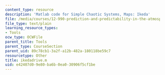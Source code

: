 ```yaml
---
content_type: resource
description: 'Matlab code for Simple Chaotic Systems, Maps: Ikeda'
file: /media/courses/12-990-prediction-and-predictability-in-the-atmosphere-and-oceans-spring-2003/e42407d09e80ba6b0ea030906f5cf1be_ikedadrive.m
file_type: text/plain
learning_resource_types:
- Tools
ocw_type: OCWFile
parent_title: Tools
parent_type: CourseSection
parent_uid: 89c78cb1-3a2f-a12b-482a-180118be59c7
resourcetype: Other
title: ikedadrive.m
uid: e42407d0-9e80-ba6b-0ea0-30906f5cf1be
---
```

